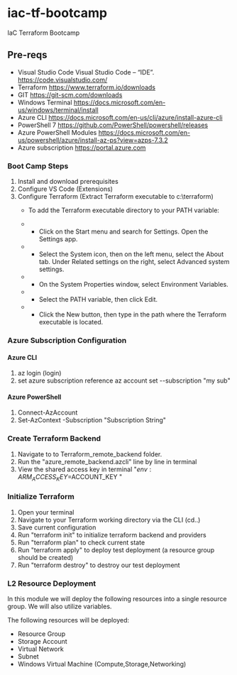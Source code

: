# iac-tf-bootcamp
IaC Terraform Bootcamp

## Pre-reqs
- Visual Studio Code Visual Studio Code – “IDE”. https://code.visualstudio.com/
- Terraform https://www.terraform.io/downloads
- GIT https://git-scm.com/downloads
- Windows Terminal https://docs.microsoft.com/en-us/windows/terminal/install
- Azure CLI https://docs.microsoft.com/en-us/cli/azure/install-azure-cli
- PowerShell 7 https://github.com/PowerShell/powershell/releases
- Azure PowerShell Modules https://docs.microsoft.com/en-us/powershell/azure/install-az-ps?view=azps-7.3.2 
- Azure subscription https://portal.azure.com

### Boot Camp Steps

1. Install and download prerequisites
2. Configure VS Code (Extensions)
3. Configure Terraform (Extract Terraform executable to c:\terraform)
   - To add the Terraform executable directory to your PATH variable:

    - - Click on the Start menu and search for Settings. Open the Settings app.
    - - Select the System icon, then on the left menu, select the About tab. Under Related settings on the right, select Advanced system settings.
    - - On the System Properties window, select Environment Variables.
    - - Select the PATH variable, then click Edit.
    - - Click the New button, then type in the path where the Terraform executable is located.

### Azure Subscription Configuration
#### Azure CLI
1. az login (login)
2. set azure subscription reference az account set --subscription "my sub"

#### Azure PowerShell
1. Connect-AzAccount
2. Set-AzContext -Subscription "Subscription String"

### Create Terraform Backend
1. Navigate to to Terraform_remote_backend folder.
2. Run the "azure_remote_backend.azcli"  line by line in terminal
3. View the shared access key in terminal "$env:ARM_ACCESS_KEY=$ACCOUNT_KEY "

### Initialize Terraform
1. Open your terminal
2. Navigate to your Terraform working directory via the CLI (cd..)
3. Save current configuration 
4. Run "terraform init" to initialize terraform backend and providers
5. Run "terraform plan" to check current state
6. Run "terraform apply" to deploy test deployment (a resource group should be created)
7. Run "terraform destroy" to destroy our test deployment

### L2 Resource Deployment
In this module we will deploy the following resources into a single resource group. We will also utilize variables.

The following resources will be deployed:
- Resource Group
- Storage Account
- Virtual Network
- Subnet
- Windows Virtual Machine (Compute,Storage,Networking)